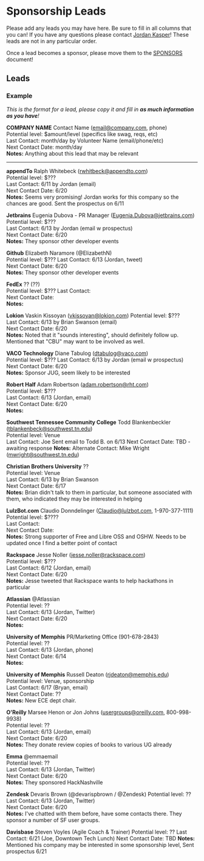 Sponsorship Leads
====

Please add any leads you may have here. Be sure to fill in all columns that you can! If you have any questions please contact [Jordan Kasper](http://twitter.com/jakerella)! These leads are not in any particular order.

Once a lead becomes a sponsor, please move them to the [SPONSORS](https://github.com/HackMemphis/HM-Planning/blob/master/sponsorships/sponsors.md) document!

## Leads

### Example

_This is the format for a lead, please copy it and fill in __as much information as you have__!_
    
__COMPANY NAME__ Contact Name (email@company.com, phone)  
Potential level: $amount/level (specifics like swag, reqs, etc)  
Last Contact: month/day by Volunteer Name (email/phone/etc)  
Next Contact Date: month/day  
__Notes:__ Anything about this lead that may be relevant

---

__appendTo__ Ralph Whitebeck (rwhitbeck@appendto.com)  
Potential level: $???  
Last Contact: 6/11 by Jordan (email)  
Next Contact Date: 6/20  
__Notes:__ Seems very promising! Jordan works for this company so the chances are good. Sent the prospectus on 6/11

__Jetbrains__ Eugenia Dubova - PR Manager (Eugenia.Dubova@jetbrains.com)  
Potential level: $???  
Last Contact: 6/13 by Jordan (email w prospectus)  
Next Contact Date: 6/20  
__Notes:__ They sponsor other developer events

__Github__ Elizabeth Naramore (@ElizabethN)  
Potential level: $???
Last Contact: 6/13 (Jordan, tweet)  
Next Contact Date: 6/20  
__Notes:__ They sponsor other developer events

__FedEx__ ?? (??)    
Potential level: $???
Last Contact:  
Next Contact Date:  
__Notes:__ 

__Lokion__ Vaskin Kissoyan (vkissoyan@lokion.com)
Potential level: $???  
Last Contact: 6/13 by Brian Swanson (email)  
Next Contact Date:  6/20  
__Notes:__  Noted that it "sounds interesting", should definitely follow up. Mentioned that "CBU" may want to be involved as well.

__VACO Technology__ Diane Tabulog (dtabulog@vaco.com)    
Potential level: $???
Last Contact: 6/13 by Jordan (email w prospectus)  
Next Contact Date: 6/20  
__Notes:__ Sponsor JUG, seem likely to be interested

__Robert Half__ Adam Robertson (adam.robertson@rht.com)    
Potential level: $???  
Last Contact: 6/13 (Jordan, email)  
Next Contact Date: 6/20  
__Notes:__  

__Southwest Tennessee Community College__ Todd Blankenbeckler (tblankenbeck@southwest.tn.edu)    
Potential level: Venue  
Last Contact:  Joe Sent email to Todd B. on 6/13
Next Contact Date:  TBD - awaiting response
__Notes:__  Alternate Contact: Mike Wright (mwright@southwest.tn.edu) 

__Christian Brothers University__ ??  
Potential level: Venue  
Last Contact: 6/13 by Brian Swanson  
Next Contact Date: 6/17  
__Notes:__ Brian didn't talk to them in particular, but someone associated with them, who indicated they may be interested in helping

__LulzBot.com__ Claudio Donndelinger (Claudio@lulzbot.com, 1-970-377-1111)  
Potential level: $????  
Last Contact:  
Next Contact Date:  
__Notes:__ Strong supporter of Free and Libre OSS and OSHW. Needs to be updated once I find a better point of contact

__Rackspace__ Jesse Noller (jesse.noller@rackspace.com)  
Potential level: $???  
Last Contact: 6/12 (Jordan, email)  
Next Contact Date: 6/20  
__Notes:__ Jesse tweeted that Rackspace wants to help hackathons in particular

__Atlassian__ @Atlassian  
Potential level: ??  
Last Contact: 6/13 (Jordan, Twitter)  
Next Contact Date: 6/20  
__Notes:__ 

__University of Memphis__ PR/Marketing Office (901-678-2843)  
Potential level: ??  
Last Contact: 6/13 (Jordan, phone)  
Next Contact Date: 6/14  
__Notes:__ 

__University of Memphis__ Russell Deaton (rjdeaton@memphis.edu)  
Potential level: Venue, sponsorship  
Last Contact: 6/17 (Bryan, email)  
Next Contact Date: ??    
__Notes:__ New ECE dept chair.      

__O'Reilly__ Marsee Henon or Jon Johns (usergroups@oreilly.com, 800-998-9938)  
Potential level: ??  
Last Contact: 6/13 (Jordan, email)  
Next Contact Date: 6/20  
__Notes:__ They donate review copies of books to various UG already

__Emma__ @emmaemail  
Potential level: ??  
Last Contact: 6/13 (Jordan, Twitter)  
Next Contact Date: 6/20  
__Notes:__ They sponsored HackNashville

__Zendesk__ Devaris Brown (@devarispbrown / @Zendesk)
Potential level: ??  
Last Contact: 6/13 (Jordan, Twitter)  
Next Contact Date: 6/20  
__Notes:__ I've chatted with them before, have some contacts there. They sponsor a number of SF user groups.

__Davisbase__ Steven Voyles (Agile Coach & Trainer)
Potential level: ??
Last Contact: 6/21 (Joe, Downtown Tech Lunch)
Next Contact Date: TBD
__Notes:__ Mentioned his company may be interested in some sponsorship level, Sent prospectus 6/21

